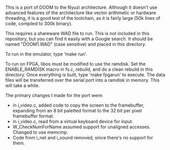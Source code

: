 This is a port of DOOM to the Nyuzi architecture. Although it doesn't use 
advanced features of the architecture like vector arithmetic or hardware 
threading, it is a good test of the toolchain, as it is fairly large (50k lines 
of code, compiled to 300k binary). 

This requires a shareware WAD file to run. This is not included in this 
repository, but you can find it easily with a Google search. It should be 
named "DOOM1.WAD" (case sensitive) and placed in this directory.

To run in the emulator, type 'make run'. 

To run on FPGA, libos must be modified to use the ramdisk. Set the 
ENABLE_RAMDISK macro in fs.c, rebuild, and do a clean rebuild in
this directory. Once everything is built, type 'make fpgarun' to
execute. The data files will be transferred over the serial port 
into a ramdisk in memory. This will take a while.

The primary changes I made for the port were:

* in i_video.c, added code to copy the screen to the framebuffer, 
  expanding from an 8 bit paletted format to the 32 bit per pixel 
  framebuffer format.
* in i_video.c, read from a virtual keyboard device for input.
* W_CheckNumForName assumed support for unaligned accesses. Changed 
  to use memcmp.
* Code from i_net and i_sound removed, since there's no support for 
  them.
